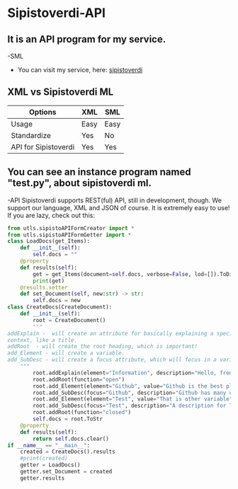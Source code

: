 # Sipistoverdi-API
## It is an API program for my service. 
-SML 
- You can visit my service, here: [sipistoverdi](http://sipistoverdi.viewdns.net)
## XML vs Sipistoverdi ML 

| Options              |  XML                  |       SML         |
| -------------------  | -----------------     |-------------------|                   
| Usage                | Easy                  | Easy              |
| Standardize          | Yes                   | No                |
| API for Sipistoverdi | Yes                   | Yes               |

## You can see an instance program named "test.py", about sipistoverdi ml. 
-API
Sipistoverdi supports REST(ful) API, still in development, though. We support our language, XML and JSON of course. It is extremely easy to use!
If you are lazy, check out this:
```python
from utls.sipistoAPIFormCreator import *
from utls.sipistoAPIFormGetter import *
class LoadDocs(get_Items):
	def __init__(self):
		self.docs = ""
	@property
	def results(self):
		get = get_Items(document=self.docs, verbose=False, lod=[]).ToDict
		print(get)
	@results.setter
	def set_Document(self, new:str) -> str:
		self.docs = new
class CreateDocs(CreateDocument):
	def __init__(self):
		root = CreateDocument()
		"""
addExplain -  will create an attribute for basically explaining a specific object. Naming the actual
context, like a title.
addRoot  - will create the root heading, which is important!
add_Element - will create a variable.
add_SubDesc - will create a focus attribute, which will focus in a variable in the context.
	"""
		root.addExplain(element="Information", description="Hello, from Sipistoverdi. Greetings, Github user!")
		root.addRoot(function="open")
		root.add_Element(element="Github", value="Github is the best platform!")
		root.add_SubDesc(focus="Github", description="Github has many users, and they are thankful!")
		root.add_Element(element="Test", value="That is other variable")
		root.add_SubDesc(focus="Test", description="A description for Test.")
		root.addRoot(function="closed")
		self.docs = root.ToStr
	@property
	def results(self):
		return self.docs.clear()
if __name__ == "__main__":
	created = CreateDocs().results
	#print(created)
	getter = LoadDocs()
	getter.set_Document = created
	getter.results
	
```
